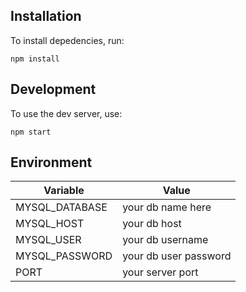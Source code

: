 ## Installation

To install depedencies, run:

```
npm install
```

## Development

To use the dev server, use:

```
npm start
```

## Environment

| Variable       | Value                 |
| -------------- | --------------------- |
| MYSQL_DATABASE | your db name here     |
| MYSQL_HOST     | your db host          |
| MYSQL_USER     | your db username      |
| MYSQL_PASSWORD | your db user password |
| PORT           | your server port      |
